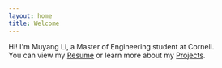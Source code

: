 ```yaml
---
layout: home
title: Welcome
---
```


Hi! I'm Muyang Li, a Master of Engineering student at Cornell.  
You can view my [Resume](assets/Muyang_Li_Resume.pdf) or learn more about my [Projects](projects.html).

